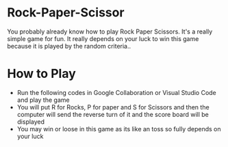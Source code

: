 # Rock-Paper-Scissor
You probably already know how to play Rock Paper Scissors. It's a really simple game for fun. 
It really depends on your luck to win this game because it is played by the random criteria.. 

# How to Play
* Run the following codes in Google Collaboration or Visual Studio Code and play the game 
* You will put R for Rocks, P for paper and S for Scissors and then the computer will send the reverse turn of it and the score board will be displayed
* You may win or loose in this game as its like an toss so fully depends on your luck
